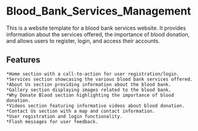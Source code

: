 # Blood_Bank_Services_Management
This is a website template for a blood bank services website. It provides information about the services offered, the importance of blood donation, and allows users to register, login, and access their accounts.

## Features<br>
    *Home section with a call-to-action for user registration/login.
    *Services section showcasing the various blood bank services offered.
    *About Us section providing information about the blood bank.
    *Gallery section displaying images related to the blood bank.
    *Why Donate Blood section highlighting the importance of blood donation.
    *Videos section featuring informative videos about blood donation.
    *Contact Us section with a map and contact information.
    *User registration and login functionality.
    *Flash messages for user feedback.